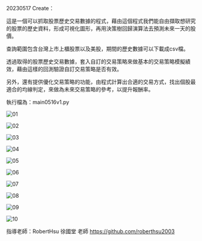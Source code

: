 20230517 Create：

這是一個可以抓取股票歷史交易數據的程式，藉由這個程式我們能自由擷取想研究的股票的歷史資料，形成可視化圖形，再用決策樹回歸演算法去預測未來一天的股價。

查詢範圍包含台灣上市上櫃股票以及美股，期間的歷史數據可以下載成csv檔。

透過取得的股票歷史交易數據，套入自訂的交易策略來做基本的交易策略模擬績效，藉由這樣的回測驗證自訂交易策略是否有效。

另外，還有提供優化交易策略的功能，由程式計算出合適的交易方式，找出個股最適合的均線判定，來做為未來交易策略的參考，以提升報酬率。

執行檔為：main0516v1.py

![01](https://github.com/gubemiu/stock/assets/128680931/f39110c4-6c40-47ac-bb5e-7f9695a12416)

![02](https://github.com/gubemiu/stock/assets/128680931/6bbb9ec7-7e91-4bde-aec0-a4df96be9457)

![03](https://github.com/gubemiu/stock/assets/128680931/4bde913a-5a30-4775-8cf9-33ec95d23693)

![04](https://github.com/gubemiu/stock/assets/128680931/06cfabc3-2f62-497a-874d-d9b37d9d8cf2)

![05](https://github.com/gubemiu/stock/assets/128680931/f8180f68-4f19-4844-b624-11993a219ee0)

![06](https://github.com/gubemiu/stock/assets/128680931/03b25a71-d44e-4b55-bd04-fe52ff81ab20)

![07](https://github.com/gubemiu/stock/assets/128680931/16f171d2-9195-4b23-9854-326eded65a59)

![08](https://github.com/gubemiu/stock/assets/128680931/2f79529d-d708-4dad-8c75-ce2f2097f27e)

![09](https://github.com/gubemiu/stock/assets/128680931/07805bbe-155e-4b0a-acd7-a0856f7c2abc)

![10](https://github.com/gubemiu/stock/assets/128680931/031cf31a-58a5-43a8-a96b-439f73b1556a)



指導老師：RobertHsu 徐國堂 老師
https://github.com/roberthsu2003
